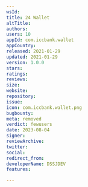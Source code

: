 ```yaml
---
wsId: 
title: 24 Wallet
altTitle: 
authors: 
users: 10
appId: com.iccbank.wallet
appCountry: 
released: 2021-01-29
updated: 2021-01-29
version: 1.0.0
stars: 
ratings: 
reviews: 
size: 
website: 
repository: 
issue: 
icon: com.iccbank.wallet.png
bugbounty: 
meta: removed
verdict: fewusers
date: 2023-08-04
signer: 
reviewArchive: 
twitter: 
social: 
redirect_from: 
developerName: DSSJDEV
features: 

---
```


